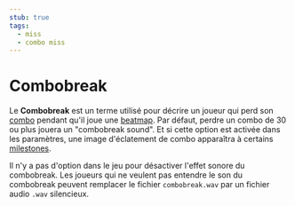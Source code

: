```yaml
---
stub: true
tags:
  - miss
  - combo miss
---
```


# Combobreak

Le **Combobreak** est un terme utilisé pour décrire un joueur qui perd son [combo](/wiki/Gameplay/Combo_(score_multiplier)) pendant qu'il joue une [beatmap](/wiki/Beatmap). Par défaut, perdre un combo de 30 ou plus jouera un "combobreak sound". Et si cette option est activée dans les paramètres, une image d'éclatement de combo apparaîtra à certains [milestones](/wiki/Gameplay/Combo_milestone).

Il n'y a pas d'option dans le jeu pour désactiver l'effet sonore du combobreak. Les joueurs qui ne veulent pas entendre le son du combobreak peuvent remplacer le fichier `combobreak.wav` par un fichier audio `.wav` silencieux.

<!--TODO: Add images and links-->
